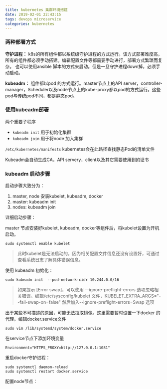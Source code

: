 ```yaml
---
title: kubernetes 集群环境搭建
date: 2019-02-01 22:43:15
tags: devops microservice
categories: kubernetes
---
```


### 两种部署方式

**守护进程：** k8s的所有组件都以系统级守护进程的方式运行。该方式部署难度高，所有的组件都必须手动搭建。编辑配置文件等都需要手动进行，部署方式繁琐而复杂。
也可以使用ansible 脚本的方式来启动。但是一旦守护进程down掉，必须手动启动。

**kubeadm：** 组件都以pod 的方式运行。master节点上的API server，controller-manager，Scheduler以及node节点上的kube-proxy都以pod的方式运行。这些pod与传统pod不同，都是静态pod。

### 使用kubeadm部署

两个重要子程序
- `kubeadm init` 用于初始化集群
- `kubeadm join` 用于将node 加入集群

`/etc/kubernetes/manifests` kubernetes会在此路径查找静态Pod的清单文件

Kubeadm会自动生成CA，API servery，client以及其它需要使用到的证书

### kubeadm 启动步骤

启动步骤大致分为：
1. master, node 安装kubelet, kubeadm, docker
2. master: kubeadm init
3. nodes: kubeadm join

详细启动步骤：

master 节点安装好kubelet, kubeadm, docker等组件后，将kubelet设置为开机启动。

```shell
sudo systemctl enable kubelet
```

> 此时kubelet是无法启动的，因为相关配置文件信息还没有设置好，可通过查看系统日志了解具体错误信息。

使用 kubeadm 初始化：

```shell
sudo kubeadm init  --pod-network-cidr 10.244.0.0/16 
```

> 如果提示 [Error swap]，可以使用 --ignore-preflight-errors 选项忽略相关错误。编辑/etc/sysconfig/kubelet 文件，KUBELET_EXTRA_ARGS="--fail-swap-on=false" 然后加入--ignore-preflight-errors=Swap 选项

出于某些不可描述的原因，可能无法拉取镜像。这里需要暂时设置一下docker 的代理。编辑docker.service文件

```shell
sudo vim /lib/systemd/system/docker.service
```

在service节点下添加环境变量
```shell
Environment="HTTPS_PROXY=http://127.0.0.1:1081"
```

重启docker守护进程：

```shell
sudo systemctl daemon-reload 
sudo systemctl restart docker.service
```

配置node节点：

